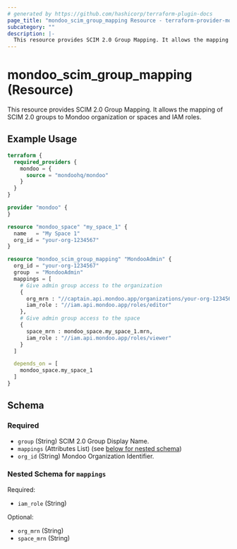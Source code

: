 ```yaml
---
# generated by https://github.com/hashicorp/terraform-plugin-docs
page_title: "mondoo_scim_group_mapping Resource - terraform-provider-mondoo"
subcategory: ""
description: |-
  This resource provides SCIM 2.0 Group Mapping. It allows the mapping of SCIM 2.0 groups to Mondoo organization or spaces and IAM roles.
---
```


# mondoo_scim_group_mapping (Resource)

This resource provides SCIM 2.0 Group Mapping. It allows the mapping of SCIM 2.0 groups to Mondoo organization or spaces and IAM roles.

## Example Usage

```terraform
terraform {
  required_providers {
    mondoo = {
      source = "mondoohq/mondoo"
    }
  }
}

provider "mondoo" {
}

resource "mondoo_space" "my_space_1" {
  name   = "My Space 1"
  org_id = "your-org-1234567"
}

resource "mondoo_scim_group_mapping" "MondooAdmin" {
  org_id = "your-org-1234567"
  group  = "MondooAdmin"
  mappings = [
    # Give admin group access to the organization
    {
      org_mrn : "//captain.api.mondoo.app/organizations/your-org-1234567",
      iam_role : "//iam.api.mondoo.app/roles/editor"
    },
    # Give admin group access to the space 
    {
      space_mrn : mondoo_space.my_space_1.mrn,
      iam_role : "//iam.api.mondoo.app/roles/viewer"
    }
  ]

  depends_on = [
    mondoo_space.my_space_1
  ]
}
```

<!-- schema generated by tfplugindocs -->
## Schema

### Required

- `group` (String) SCIM 2.0 Group Display Name.
- `mappings` (Attributes List) (see [below for nested schema](#nestedatt--mappings))
- `org_id` (String) Mondoo Organization Identifier.

<a id="nestedatt--mappings"></a>
### Nested Schema for `mappings`

Required:

- `iam_role` (String)

Optional:

- `org_mrn` (String)
- `space_mrn` (String)
